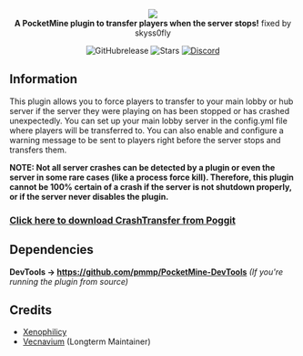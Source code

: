 <p align="center">
    <a href="https://github.com/Xenophilicy/CrashTransfer"><img src="https://github.com/Xenophilicy/CrashTransfer/blob/master/icon.png"></img></a><br>
    <b>A PocketMine plugin to transfer players when the server stops!</b>
    fixed by skyss0fly
</p>

<p align="center">
    <img alt="GitHubrelease" src="https://img.shields.io/github/v/release/Xenophilicy/CrashTransfer?label=release&sort=semver">
      <img alt="Stars" src= "https://img.shields.io/github/stars/Xenophilicy/CrashTransfer?style=for-the-badge">
    <a href="https://discord.gg/6M9tGyWPjr"><img src="https://img.shields.io/discord/837701868649709568?label=discord&color=7289DA&logo=discord" alt="Discord" /></a>
</p>

## Information
This plugin allows you to force players to transfer to your main lobby or hub server if the server they were playing on has been stopped or has crashed unexpectedly. You can set up your main lobby server in the config.yml file where players will be transferred to. You can also enable and configure a warning message to be sent to players right before the server stops and transfers them.

**NOTE: Not all server crashes can be detected by a plugin or even the server in some rare cases (like a process force kill). Therefore, this plugin cannot be 100% certain of a crash if the server is not shutdown properly, or if the server never disables the plugin.**

### [Click here to download CrashTransfer from Poggit](https://poggit.pmmp.io/p/CrashTransfer/)

## Dependencies
**DevTools → https://github.com/pmmp/PocketMine-DevTools** *(If you're running the plugin from source)*

## Credits
* [Xenophilicy](https://github.com/Xenophilicy/)
* [Vecnavium](https://github.com/Vecnavium/) (Longterm Maintainer)

